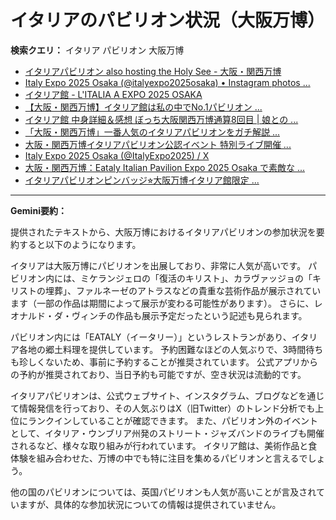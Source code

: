 # イタリアのパビリオン状況（大阪万博）

**検索クエリ：** イタリア パビリオン 大阪万博

- [イタリアパビリオン also hosting the Holy See - 大阪・関西万博](https://www.expo2025.or.jp/official-participant/italy/)
- [Italy Expo 2025 Osaka (@italyexpo2025osaka) • Instagram photos ...](https://www.instagram.com/italyexpo2025osaka/?hl=ja)
- [イタリア館 - L'ITALIA A EXPO 2025 OSAKA](https://www.italyexpo2025osaka.it/ja/itariaguan)
- [【大阪・関西万博】イタリア館は私の中でNo.1パビリオン ...](https://yukonosuke.com/entry/osaka_banpaku_italy)
- [イタリア館 中身詳細＆感想 ぼっち大阪関西万博通算8回目 | 娘との ...](https://ameblo.jp/wakochi0316/entry-12905719318.html)
- [「大阪・関西万博」一番人気のイタリアパビリオンをガチ解説 ...](https://lovewalker.jp/elem/000/004/268/4268276/)
- [大阪・関西万博イタリアパビリオン公認イベント 特別ライブ開催 ...](https://prtimes.jp/main/html/rd/p/000000009.000099144.html)
- [Italy Expo 2025 Osaka (@ItalyExpo2025) / X](https://x.com/italyexpo2025)
- [大阪・関西万博：Eataly Italian Pavilion Expo 2025 Osaka で素敵な ...](https://eataly.co.jp/blogs/news/2025041002)
- [イタリアパビリオンピンバッジ⭐︎大阪万博イタリア館限定 ...](https://proyectobigbang.com.ar/253571evugetidm71t.htm)


---

**Gemini要約：**

提供されたテキストから、大阪万博におけるイタリアパビリオンの参加状況を要約すると以下のようになります。

イタリアは大阪万博にパビリオンを出展しており、非常に人気が高いです。  パビリオン内には、ミケランジェロの「復活のキリスト」、カラヴァッジョの「キリストの埋葬」、ファルネーゼのアトラスなどの貴重な芸術作品が展示されています（一部の作品は期間によって展示が変わる可能性があります）。  さらに、レオナルド・ダ・ヴィンチの作品も展示予定だったという記述も見られます。

パビリオン内には「EATALY（イータリー）」というレストランがあり、イタリア各地の郷土料理を提供しています。  予約困難なほどの人気ぶりで、3時間待ちも珍しくないため、事前に予約することが推奨されています。  公式アプリからの予約が推奨されており、当日予約も可能ですが、空き状況は流動的です。

イタリアパビリオンは、公式ウェブサイト、インスタグラム、ブログなどを通じて情報発信を行っており、その人気ぶりはX（旧Twitter）のトレンド分析でも上位にランクインしていることが確認できます。  また、パビリオン外のイベントとして、イタリア・ウンブリア州発のストリート・ジャズバンドのライブも開催されるなど、様々な取り組みが行われています。  イタリア館は、美術作品と食体験を組み合わせた、万博の中でも特に注目を集めるパビリオンと言えるでしょう。

他の国のパビリオンについては、英国パビリオンも人気が高いことが言及されていますが、具体的な参加状況についての情報は提供されていません。

